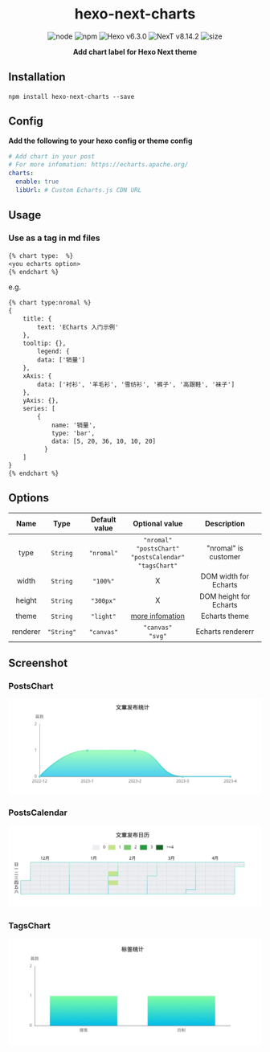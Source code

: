 <div align="center">

# hexo-next-charts

![node](https://img.shields.io/node/v/hexo-next-charts)
![npm](https://img.shields.io/npm/v/hexo-next-charts)
![Hexo v6.3.0](https://img.shields.io/badge/Hexo-v6.3.0-orange)
![NexT v8.14.2](https://img.shields.io/badge/Next-v8.14.2-orange)
![size](https://img.shields.io/github/languages/code-size/luren-dc/hexo-next-charts)

**Add chart label for Hexo Next theme**

</div>

## Installation

```
npm install hexo-next-charts --save
```

## Config

**Add the following to your hexo config or theme config**

```yml
# Add chart in your post
# For more infomation: https://echarts.apache.org/
charts:
  enable: true
  libUrl: # Custom Echarts.js CDN URL
```

## Usage

### Use as a tag in md files

```nunjucks
{% chart type:  %}
<you echarts option>
{% endchart %}
```

e.g.

```nunjucks
{% chart type:nromal %}
{
    title: {
        text: 'ECharts 入门示例'
    },
    tooltip: {},
        legend: {
        data: ['销量']
    },
    xAxis: {
        data: ['衬衫', '羊毛衫', '雪纺衫', '裤子', '高跟鞋', '袜子']
    },
    yAxis: {},
	series: [
		{
            name: '销量',
            type: 'bar',
            data: [5, 20, 36, 10, 10, 20]
          }
    ]
}
{% endchart %}
```

## Options

|   Name   |    Type    | Default value |                           Optional value                           |      Description       |
| :------: | :--------: | :-----------: | :----------------------------------------------------------------: | :--------------------: |
|   type   |  `String`  |  `"nromal"`   | `"nromal"`<br>`"postsChart"`<br>`"postsCalendar"`<br>`"tagsChart"` |  "nromal" is customer  |
|  width   |  `String`  |   `"100%"`    |                                 X                                  | DOM width for Echarts  |
|  height  |  `String`  |   `"300px"`   |                                 X                                  | DOM height for Echarts |
|  theme   |  `String`  |   `"light"`   | [more infomation](https://echarts.apache.org/download-theme.html)  |     Echarts theme      |
| renderer | `"String"` |  `"canvas"`   |                       `"canvas"`<br>`"svg"`                        |   Echarts rendererr    |

## Screenshot

### PostsChart

![](./source/postsChart.jpg)

### PostsCalendar

![](./source/postsCalendar.jpg)

### TagsChart

![](./source/tagsChart.jpg)
